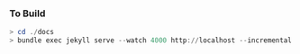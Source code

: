 ### To Build

```ps1
> cd ./docs
> bundle exec jekyll serve --watch 4000 http://localhost --incremental
```